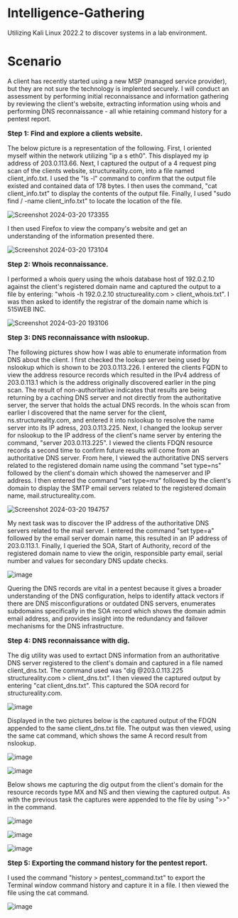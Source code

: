 # Intelligence-Gathering
Utilizing Kali Linux 2022.2 to discover systems in a lab environment.

<h1>Scenario</h1>

A client has recently started using a new MSP (managed service provider), but they are not sure the technology is implented securely. I will conduct an assessment by performing initial reconnaissance and information gathering by reviewing the client's website, extracting information using whois and performing DNS reconnaissance - all whie retaining command history for a pentest report.

**<p style="font-size: 15px;">Step 1: Find and explore a clients website.</p>**

The below picture is a representation of the following. First, I oriented myself within the network utilizing "ip a s eth0". This displayed my ip address of 203.0.113.66. Next, I captured the output of a 4 request ping scan of the clients website, structureality.com, into a file named client_info.txt. I used the "ls -l" command to confirm that the output file existed and contained data of 178 bytes. I then uses the command, "cat client_info.txt" to display the contents of the output file. Finally, I used "sudo find / -name client_info.txt" to locate the location of the file. 





![Screenshot 2024-03-20 173355](https://github.com/kvweldon/Intelligence-Gathering/assets/141193154/b509540d-2537-4624-84f2-b8cda3c7f682)

I then used Firefox to view the company's website and get an understanding of the information presented there.

![Screenshot 2024-03-20 173104](https://github.com/kvweldon/Intelligence-Gathering/assets/141193154/5a412da6-d4c6-4ff2-ae28-207f9bb49c30)

**<p style="font-size: 15px;">Step 2: Whois reconnaissance.</p>**

I performed a whois query using the whois database host of 192.0.2.10 against the client's registered domain name and captured the output to a file by entering: "whois -h 192.0.2.10 structureality.com > client_whois.txt". I was then asked to identify the registrar of the domain name which is 515WEB INC.

![Screenshot 2024-03-20 193106](https://github.com/kvweldon/Intelligence-Gathering/assets/141193154/b9e52b90-4c84-40c6-8925-00389bb6d73f)

**<p style="font-size: 15px;">Step 3: DNS reconnaissance with nslookup.</p>**

The following pictures show how I was able to enumerate information from DNS about the client.
I first checked the lookup server being used by nslookup which is shown to be 203.0.113.226. I entered the clients FQDN to view the address resource records which resulted in the IPv4 address of 203.0.113.1 which is the address originally discovered earlier in the ping scan. The result of non-authoritative indicates that results are being returning by a caching DNS server and not directly from the authoritative server, the server that holds the actual DNS records. In the whois scan from earlier I discovered that the name server for the client, ns.structureality.com, and entered it into nslookup to resolve the name server into its IP adress, 203.0.113.225. Next, I changed the lookup server for nslookup to the IP address of the client's name server by entering the command, "server 203.0.113.225". I viewed the clients FDQN resource records a second time to confirm future results will come from an authoritative DNS server. From here, I viewed the authoritative DNS servers related to the registered domain name using the command "set type=ns" followed by the client's domain which showed the nameserver and IP address. I then entered the command "set type=mx" followed by the client's domain to display the SMTP email servers related to the registered domain name, mail.structureality.com.

![Screenshot 2024-03-20 194757](https://github.com/kvweldon/Intelligence-Gathering/assets/141193154/156318d2-b83a-414e-8b37-0dae991d1b32)

My next task was to discover the IP address of the authoritative DNS servers related to the mail server. I entered the command "set type=a" followed by the email server domain name, this resulted in an IP address of 203.0.113.1. Finally, I queried the SOA, Start of Authority, record of the registered domain name to view the origin, responsible party email, serial number and values for secondary DNS update checks. 

![image](https://github.com/kvweldon/Intelligence-Gathering/assets/141193154/07c22dc6-c618-4d26-8f11-1f83b008fa18)

Quering the DNS records are vital in a pentest because it gives a broader understanding of the DNS configuration, helps to identify attack vectors if there are DNS misconfigurations or outdated DNS servers, enumerates subdomains specifically in the SOA record which shows the domain admin email address, and provides insight into the redundancy and failover mechanisms for the DNS infrastructure. 

**<p style="font-size: 15px;">Step 4: DNS reconnaissance with dig.</p>**

The dig utility was used to exrtact DNS information from an authoritative DNS server registered to the client's domain and captured in a file named client_dns.txt. The command used was "dig @203.0.113.225 structureality.com > client_dns.txt". I then viewed the captured output by entering "cat client_dns.txt". This captured the SOA record for structureality.com.

![image](https://github.com/kvweldon/Intelligence-Gathering/assets/141193154/9daedb38-60ab-4b48-9d62-76f65d09086c)

Displayed in the two pictures below is the captured output of the FDQN appended to the same client_dns.txt file. The output was then viewed, using the same cat command, which shows the same A record result from nslookup. 

![image](https://github.com/kvweldon/Intelligence-Gathering/assets/141193154/e8303f00-4a71-4bcf-ab0e-62077c95a7f2)

![image](https://github.com/kvweldon/Intelligence-Gathering/assets/141193154/4512a6ed-4bf1-4923-baff-5c4a16bb2b69)

Below shows me capturing the dig output from the client's domain for the resource records type MX and NS and then viewing the captured output. As with the previous task the captures were appended to the file by using ">>" in the command.

![image](https://github.com/kvweldon/Intelligence-Gathering/assets/141193154/04463028-8d25-4a85-84d2-a53ee9f053c6)

![image](https://github.com/kvweldon/Intelligence-Gathering/assets/141193154/3a1356d8-c9c6-4d24-ba84-325975edf549)

![image](https://github.com/kvweldon/Intelligence-Gathering/assets/141193154/e5e60e2b-c31a-402e-b527-e4bb78fc2b8f)

**<p style="font-size: 15px;">Step 5: Exporting the command history for the pentest report.</p>**

I used the command "history > pentest_command.txt" to export the Terminal window command history and capture it in a file. I then viewed the file using the cat command. 

![image](https://github.com/kvweldon/Intelligence-Gathering/assets/141193154/897f47fa-fd56-47cd-9a29-97600be8f76e)


